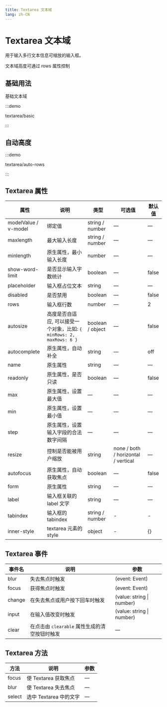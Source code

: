 ```yaml
---
title: Textarea 文本域
lang: zh-CN
---
```


# Textarea 文本域

用于输入多行文本信息可缩放的输入框。

文本域高度可通过 rows 属性控制

## 基础用法

基础文本域

:::demo

textarea/basic

:::

## 自动高度

:::demo

textarea/auto-rows

:::

## Textarea 属性

| 属性                 | 说明                                                                 | 类型               | 可选值                              | 默认值 |
| -------------------- | -------------------------------------------------------------------- | ------------------ | ----------------------------------- | ------ |
| modelValue / v-model | 绑定值                                                               | string / number    | —                                   | —      |
| maxlength            | 最大输入长度                                                         | string / number    | —                                   | —      |
| minlength            | 原生属性，最小输入长度                                               | number             | —                                   | —      |
| show-word-limit      | 是否显示输入字数统计                                                 | boolean            | —                                   | false  |
| placeholder          | 输入框占位文本                                                       | string             | —                                   | —      |
| disabled             | 是否禁用                                                             | boolean            | —                                   | false  |
| rows                 | 输入框行数                                                           | number             | —                                   | 2      |
| autosize             | 高度是否自适应, 可以接受一个对象，比如: `{ minRows: 2, maxRows: 6 }` | boolean / object   | —                                   | false  |
| autocomplete         | 原生属性，自动补全                                                   | string             | —                                   | off    |
| name                 | 原生属性                                                             | string             | —                                   | —      |
| readonly             | 原生属性，是否只读                                                   | boolean            | —                                   | false  |
| max                  | 原生属性，设置最大值                                                 | —                  | —                                   | —      |
| min                  | 原生属性，设置最小值                                                 | —                  | —                                   | —      |
| step                 | 原生属性，设置输入字段的合法数字间隔                                 | —                  | —                                   | —      |
| resize               | 控制是否能被用户缩放                                                 | string             | none / both / horizontal / vertical | —      |
| autofocus            | 原生属性，自动获取焦点                                               | boolean            | —                                   | false  |
| form                 | 原生属性                                                             | string             | —                                   | —      |
| label                | 输入框关联的 label 文字                                              | string             | —                                   | —      |
| tabindex             | 输入框的 tabindex                                                    | string / number    | -                                   | -      |
| inner-style          | textarea 元素的 style                                   | object             | -                                   | {}     |

## Textarea 事件

| 事件名 | 说明                                          | 参数                      |
| ------ | --------------------------------------------- | ------------------------- |
| blur   | 失去焦点时触发                                | (event: Event)            |
| focus  | 获得焦点时触发                                | (event: Event)            |
| change | 在失去焦点或用户按下回车时触发                | (value: string \| number) |
| input  | 在输入值改变时触发                            | (value: string \| number) |
| clear  | 在点击由 `clearable` 属性生成的清空按钮时触发 | —                         |

## Textarea 方法

| 方法   | 说明                   | 参数 |
| ------ | ---------------------- | ---- |
| focus  | 使 Textarea 获取焦点   | —    |
| blur   | 使 Textarea 失去焦点   | —    |
| select | 选中 Textarea 中的文字 | —    |
